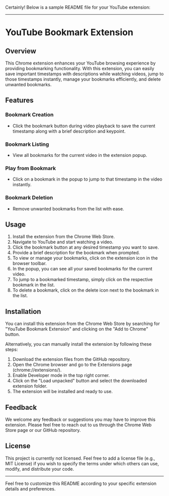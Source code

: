 Certainly! Below is a sample README file for your YouTube extension:

---

# YouTube Bookmark Extension

## Overview

This Chrome extension enhances your YouTube browsing experience by providing bookmarking functionality. With this extension, you can easily save important timestamps with descriptions while watching videos, jump to those timestamps instantly, manage your bookmarks efficiently, and delete unwanted bookmarks. 

## Features

### Bookmark Creation
- Click the bookmark button during video playback to save the current timestamp along with a brief description and keypoint.

### Bookmark Listing
- View all bookmarks for the current video in the extension popup.

### Play from Bookmark
- Click on a bookmark in the popup to jump to that timestamp in the video instantly.

### Bookmark Deletion
- Remove unwanted bookmarks from the list with ease.

## Usage

1. Install the extension from the Chrome Web Store.
2. Navigate to YouTube and start watching a video.
3. Click the bookmark button at any desired timestamp you want to save.
4. Provide a brief description for the bookmark when prompted.
5. To view or manage your bookmarks, click on the extension icon in the browser toolbar.
6. In the popup, you can see all your saved bookmarks for the current video.
7. To jump to a bookmarked timestamp, simply click on the respective bookmark in the list.
8. To delete a bookmark, click on the delete icon next to the bookmark in the list.

## Installation

You can install this extension from the Chrome Web Store by searching for "YouTube Bookmark Extension" and clicking on the "Add to Chrome" button.

Alternatively, you can manually install the extension by following these steps:

1. Download the extension files from the GitHub repository.
2. Open the Chrome browser and go to the Extensions page (chrome://extensions/).
3. Enable Developer mode in the top right corner.
4. Click on the "Load unpacked" button and select the downloaded extension folder.
5. The extension will be installed and ready to use.

## Feedback

We welcome any feedback or suggestions you may have to improve this extension. Please feel free to reach out to us through the Chrome Web Store page or our GitHub repository.

## License

This project is currently not licensed. Feel free to add a license file (e.g., MIT License) if you wish to specify the terms under which others can use, modify, and distribute your code.

---

Feel free to customize this README according to your specific extension details and preferences.
